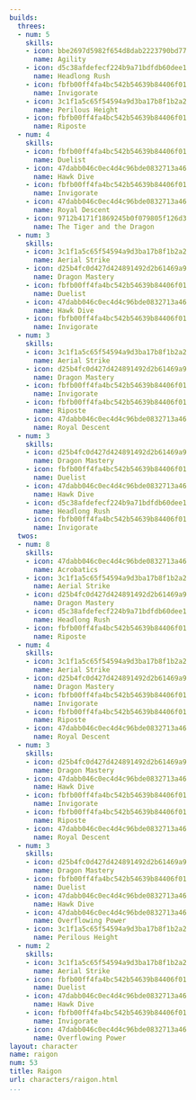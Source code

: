 ```yaml
---
builds:
  threes:
  - num: 5
    skills:
    - icon: bbe2697d5982f654d8dab2223790bd77
      name: Agility
    - icon: d5c38afdefecf224b9a71bdfdb60dee1
      name: Headlong Rush
    - icon: fbfb00ff4fa4bc542b54639b84406f01
      name: Invigorate
    - icon: 3c1f1a5c65f54594a9d3ba17b8f1b2a2
      name: Perilous Height
    - icon: fbfb00ff4fa4bc542b54639b84406f01
      name: Riposte
  - num: 4
    skills:
    - icon: fbfb00ff4fa4bc542b54639b84406f01
      name: Duelist
    - icon: 47dabb046c0ec4d4c96bde0832713a46
      name: Hawk Dive
    - icon: fbfb00ff4fa4bc542b54639b84406f01
      name: Invigorate
    - icon: 47dabb046c0ec4d4c96bde0832713a46
      name: Royal Descent
    - icon: 9712b4171f1869245b0f079805f126d3
      name: The Tiger and the Dragon
  - num: 3
    skills:
    - icon: 3c1f1a5c65f54594a9d3ba17b8f1b2a2
      name: Aerial Strike
    - icon: d25b4fc0d427d424891492d2b61469a9
      name: Dragon Mastery
    - icon: fbfb00ff4fa4bc542b54639b84406f01
      name: Duelist
    - icon: 47dabb046c0ec4d4c96bde0832713a46
      name: Hawk Dive
    - icon: fbfb00ff4fa4bc542b54639b84406f01
      name: Invigorate
  - num: 3
    skills:
    - icon: 3c1f1a5c65f54594a9d3ba17b8f1b2a2
      name: Aerial Strike
    - icon: d25b4fc0d427d424891492d2b61469a9
      name: Dragon Mastery
    - icon: fbfb00ff4fa4bc542b54639b84406f01
      name: Invigorate
    - icon: fbfb00ff4fa4bc542b54639b84406f01
      name: Riposte
    - icon: 47dabb046c0ec4d4c96bde0832713a46
      name: Royal Descent
  - num: 3
    skills:
    - icon: d25b4fc0d427d424891492d2b61469a9
      name: Dragon Mastery
    - icon: fbfb00ff4fa4bc542b54639b84406f01
      name: Duelist
    - icon: 47dabb046c0ec4d4c96bde0832713a46
      name: Hawk Dive
    - icon: d5c38afdefecf224b9a71bdfdb60dee1
      name: Headlong Rush
    - icon: fbfb00ff4fa4bc542b54639b84406f01
      name: Invigorate
  twos:
  - num: 8
    skills:
    - icon: 47dabb046c0ec4d4c96bde0832713a46
      name: Acrobatics
    - icon: 3c1f1a5c65f54594a9d3ba17b8f1b2a2
      name: Aerial Strike
    - icon: d25b4fc0d427d424891492d2b61469a9
      name: Dragon Mastery
    - icon: d5c38afdefecf224b9a71bdfdb60dee1
      name: Headlong Rush
    - icon: fbfb00ff4fa4bc542b54639b84406f01
      name: Riposte
  - num: 4
    skills:
    - icon: 3c1f1a5c65f54594a9d3ba17b8f1b2a2
      name: Aerial Strike
    - icon: d25b4fc0d427d424891492d2b61469a9
      name: Dragon Mastery
    - icon: fbfb00ff4fa4bc542b54639b84406f01
      name: Invigorate
    - icon: fbfb00ff4fa4bc542b54639b84406f01
      name: Riposte
    - icon: 47dabb046c0ec4d4c96bde0832713a46
      name: Royal Descent
  - num: 3
    skills:
    - icon: d25b4fc0d427d424891492d2b61469a9
      name: Dragon Mastery
    - icon: 47dabb046c0ec4d4c96bde0832713a46
      name: Hawk Dive
    - icon: fbfb00ff4fa4bc542b54639b84406f01
      name: Invigorate
    - icon: fbfb00ff4fa4bc542b54639b84406f01
      name: Riposte
    - icon: 47dabb046c0ec4d4c96bde0832713a46
      name: Royal Descent
  - num: 3
    skills:
    - icon: d25b4fc0d427d424891492d2b61469a9
      name: Dragon Mastery
    - icon: fbfb00ff4fa4bc542b54639b84406f01
      name: Duelist
    - icon: 47dabb046c0ec4d4c96bde0832713a46
      name: Hawk Dive
    - icon: 47dabb046c0ec4d4c96bde0832713a46
      name: Overflowing Power
    - icon: 3c1f1a5c65f54594a9d3ba17b8f1b2a2
      name: Perilous Height
  - num: 2
    skills:
    - icon: 3c1f1a5c65f54594a9d3ba17b8f1b2a2
      name: Aerial Strike
    - icon: fbfb00ff4fa4bc542b54639b84406f01
      name: Duelist
    - icon: 47dabb046c0ec4d4c96bde0832713a46
      name: Hawk Dive
    - icon: fbfb00ff4fa4bc542b54639b84406f01
      name: Invigorate
    - icon: 47dabb046c0ec4d4c96bde0832713a46
      name: Overflowing Power
layout: character
name: raigon
num: 53
title: Raigon
url: characters/raigon.html
...
```

